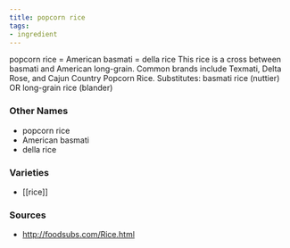 ```yaml
---
title: popcorn rice
tags:
- ingredient
---
```

popcorn rice = American basmati = della rice This rice is a cross between basmati and American long-grain. Common brands include Texmati, Delta Rose, and Cajun Country Popcorn Rice. Substitutes: basmati rice (nuttier) OR long-grain rice (blander)

### Other Names

* popcorn rice
* American basmati
* della rice

### Varieties

* [[rice]]

### Sources
* http://foodsubs.com/Rice.html
